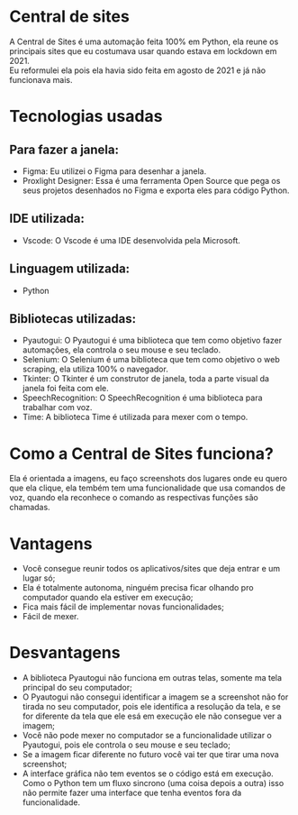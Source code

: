 # Central de sites
A Central de Sites é uma automação feita 100% em Python, ela reune os principais sites que eu costumava usar quando estava em lockdown em 2021.<br>
Eu reformulei ela pois ela havia sido feita em agosto de 2021 e já não funcionava mais.

# Tecnologias usadas
## Para fazer a janela:
- Figma: Eu utilizei o Figma para desenhar a janela.
- Proxlight Designer: Essa é uma ferramenta Open Source que pega os seus projetos desenhados no Figma e exporta eles para código Python.

## IDE utilizada:
- Vscode: O Vscode é uma IDE desenvolvida pela Microsoft.

## Linguagem utilizada:
- Python

## Bibliotecas utilizadas:
- Pyautogui: O Pyautogui é uma biblioteca que tem como objetivo fazer automações, ela controla o seu mouse e seu teclado.
- Selenium: O Selenium é uma biblioteca que tem como objetivo o web scraping, ela utiliza 100% o navegador.
- Tkinter: O Tkinter é um construtor de janela, toda a parte visual da janela foi feita com ele.
- SpeechRecognition: O SpeechRecognition é uma biblioteca para trabalhar com voz.
- Time: A biblioteca Time é utilizada para mexer com o tempo.

# Como a Central de Sites funciona?
Ela é orientada a imagens, eu faço screenshots dos lugares onde eu quero que ela clique, ela tembém tem uma funcionalidade que usa comandos de voz, quando ela reconhece o comando as respectivas funções são chamadas.

# Vantagens
- Você consegue reunir todos os aplicativos/sites que deja entrar e um lugar só;
- Ela é totalmente autonoma, ninguém precisa ficar olhando pro computador quando ela estiver em execução;
- Fica mais fácil de implementar novas funcionalidades;
- Fácil de mexer.

# Desvantagens
- A biblioteca Pyautogui não funciona em outras telas, somente ma tela principal do seu computador;
- O Pyautogui não consegui identificar a imagem se a screenshot não for tirada no seu computador, pois ele identifica a resolução da tela, e se for diferente da tela que ele esá em execução ele não consegue ver a imagem;
- Você não pode mexer no computador se a funcionalidade utilizar o Pyautogui, pois ele controla o seu mouse e seu teclado;
- Se a imagem ficar diferente no futuro você vai ter que tirar uma nova screenshot;
- A interface gráfica não tem eventos se o código está em execução. Como o Python tem um fluxo sincrono (uma coisa depois a outra) isso não permite fazer uma interface que tenha eventos fora da funcionalidade.
